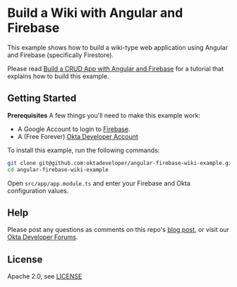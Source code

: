 # Build a Wiki with Angular and Firebase

This example shows how to build a wiki-type web application using Angular and Firebase (specifically Firestore).

Please read [Build a CRUD App with Angular and Firebase](https://developer.okta.com/blog/2019/02/28/build-crud-app-with-angular-and-firebase) for a tutorial that explains how to build this example.

## Getting Started

**Prerequisites**
A few things you'll need to make this example work:

* A Google Account to login to [Firebase](https://firebase.google.com/).
* A (Free Forever) [Okta Developer Account](https://developer.okta.com/signup/)

To install this example, run the following commands:

```sh
git clone git@github.com:oktadeveloper/angular-firebase-wiki-example.git
cd angular-firebase-wiki-example
```

Open `src/app/app.module.ts` and enter your Firebase and Okta configuration values.

## Help

Please post any questions as comments on this repo's [blog post](https://developer.okta.com/blog/2019/02/28/build-crud-app-with-angular-and-firebase), or visit our [Okta Developer Forums](https://devforum.okta.com/).

## License

Apache 2.0, see [LICENSE](LICENSE)
